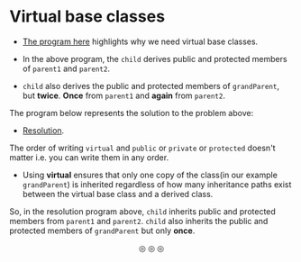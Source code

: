# Virtual base classes

* [The program here](https://github.com/C0DER11101/CPP/blob/quickCPP/VirtualBaseClasses/Programs/p1.cpp) highlights why we need virtual base classes.

* In the above program, the `child` derives public and protected members of `parent1` and `parent2`.
* `child` also derives the public and protected members of `grandParent`, but **twice**. **Once** from `parent1` and **again** from `parent2`.

The program below represents the solution to the problem above:

* [Resolution](https://github.com/C0DER11101/CPP/blob/quickCPP/VirtualBaseClasses/Programs/s1.cpp).

The order of writing `virtual` and `public` or `private` or `protected` doesn't matter i.e. you can write them in any order.


* Using **virtual** ensures that only one copy of the class(in our example `grandParent`) is inherited regardless of how many inheritance paths exist between the virtual base class and a derived class.

So, in the resolution program above, `child` inherits public and protected members from `parent1` and `parent2`. `child` also inherits the public and protected members of `grandParent` but only **once**.

<p align="center">
&#9678; &#9678; &#9678;
</p>
